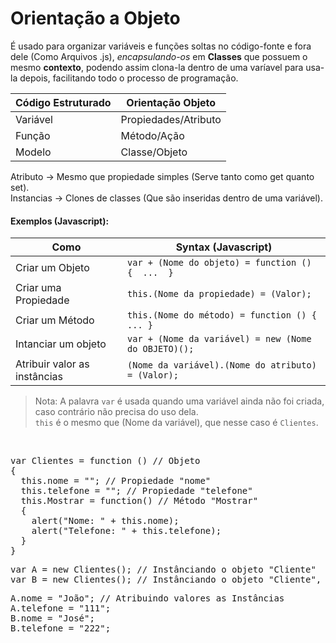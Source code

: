# Orientação a Objeto

É usado para organizar variáveis e funções soltas no código-fonte e fora dele (Como Arquivos .js), *encapsulando-os* em **Classes** que possuem o mesmo **contexto**, podendo assim clona-la dentro de uma varíavel para usa-la depois, facilitando todo o processo de programação.

Código Estruturado | Orientação Objeto
--- | ---
Variável | Propiedades/Atributo
Função | Método/Ação
Modelo | Classe/Objeto

Atributo -> Mesmo que propiedade simples (Serve tanto como get quanto set).<br>
Instancias -> Clones de classes (Que são inseridas dentro de uma variável).<br>

#### Exemplos (Javascript):

Como | Syntax (Javascript)
--- | ---
Criar um Objeto | `var + (Nome do objeto) = function () {  ...  }` 
Criar uma Propiedade | `this.(Nome da propiedade) = (Valor);` 
Criar um Método | `this.(Nome do método) = function () { ... }` 
Intanciar um objeto | `var + (Nome da variável) = new (Nome do OBJETO)();` 
Atribuir valor as instâncias | `(Nome da variável).(Nome do atributo) = (Valor);`

> Nota: A palavra `var` é usada quando uma variável ainda não foi criada, caso contrário não precisa do uso dela.<br>`this` é o mesmo que (Nome da variável), que nesse caso é `Clientes`.
<br>
<pre>
var Clientes = function () // Objeto
{
  this.nome = ""; // Propiedade "nome"
  this.telefone = ""; // Propiedade "telefone"
  this.Mostrar = function() // Método "Mostrar"
  {
    alert("Nome: " + this.nome);
    alert("Telefone: " + this.telefone);
  }
}
</pre>

<pre>
var A = new Clientes(); // Instânciando o objeto "Cliente"
var B = new Clientes(); // Instânciando o objeto "Cliente", numa variável diferente
</pre>

<pre>
A.nome = "João"; // Atribuindo valores as Instâncias
A.telefone = "111";
B.nome = "José";
B.telefone = "222";
</pre>
